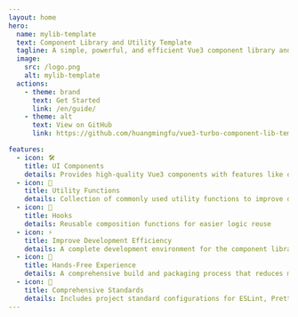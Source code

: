 ```yaml
---
layout: home
hero:
  name: mylib-template
  text: Component Library and Utility Template
  tagline: A simple, powerful, and efficient Vue3 component library and utility template to help you quickly build your own or enterprise-level component library.
  image:
    src: /logo.png
    alt: mylib-template
  actions:
    - theme: brand
      text: Get Started
      link: /en/guide/
    - theme: alt
      text: View on GitHub
      link: https://github.com/huangmingfu/vue3-turbo-component-lib-template

features:
  - icon: 🛠️
    title: UI Components
    details: Provides high-quality Vue3 components with features like on-demand import and theme customization
  - icon: 🔧
    title: Utility Functions
    details: Collection of commonly used utility functions to improve development efficiency and reduce code duplication
  - icon: 🎯
    title: Hooks
    details: Reusable composition functions for easier logic reuse
  - icon: ⚡️
    title: Improve Development Efficiency
    details: A complete development environment for the component library, designed to allow developers to focus on component development without worrying about the complexity of underlying configurations.
  - icon: 🖖
    title: Hands-Free Experience
    details: A comprehensive build and packaging process that reduces manual operations, allowing you to focus on development while generating the necessary artifacts automatically.
  - icon: 🧮
    title: Comprehensive Standards
    details: Includes project standard configurations for ESLint, Prettier, Stylelint, Commitlint + Husky + Lint-Staged, and TypeScript to ensure consistent and maintainable code quality.
---
```

